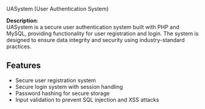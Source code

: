 UASystem (User Authentication System)

**Description**:  
UASystem is a secure user authentication system built with PHP and MySQL, providing functionality for user registration and login. The system is designed to ensure data integrity and security using industry-standard practices.

## Features
- Secure user registration system
- Secure login system with session handling
- Password hashing for secure storage
- Input validation to prevent SQL injection and XSS attacks

